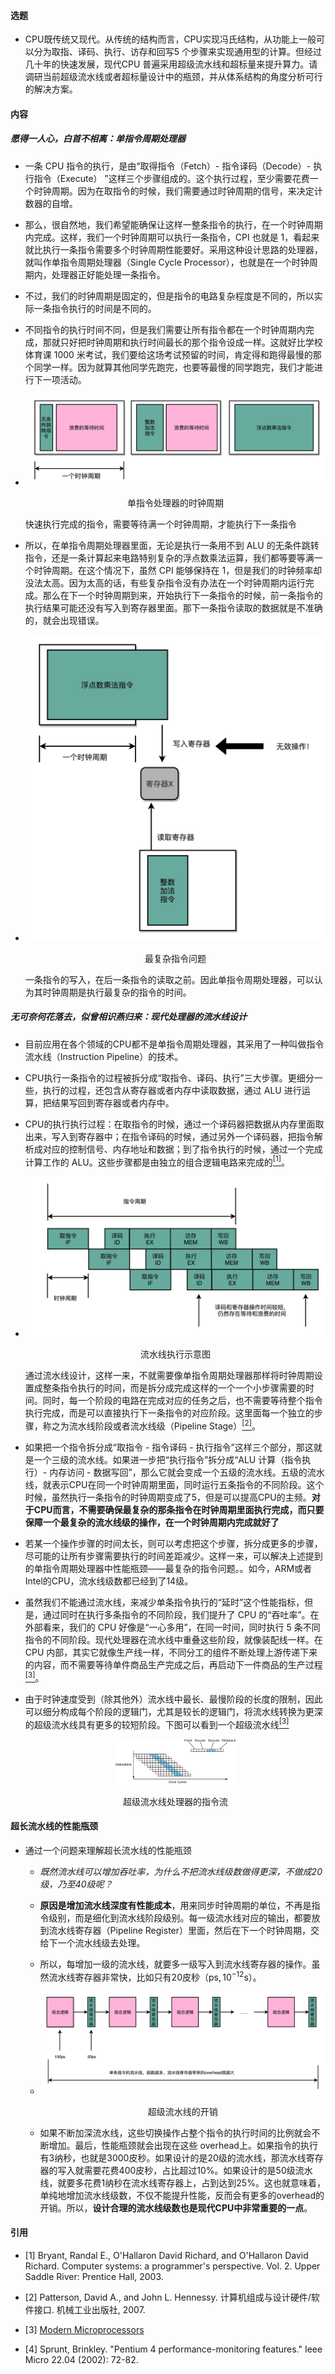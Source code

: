 #### 选题

* CPU既传统又现代。从传统的结构而言，CPU实现冯氏结构，从功能上一般可以分为取指、译码、执行、访存和回写5 个步骤来实现通用型的计算。但经过几十年的快速发展，现代CPU 普遍采用超级流水线和超标量来提升算力。请调研当前超级流水线或者超标量设计中的瓶颈，并从体系结构的角度分析可行的解决方案。

#### 内容

##### 愿得一人心，白首不相离：单指令周期处理器

* 一条 CPU 指令的执行，是由“取得指令（Fetch）- 指令译码（Decode）- 执行指令（Execute） ”这样三个步骤组成的。这个执行过程，至少需要花费一个时钟周期。因为在取指令的时候，我们需要通过时钟周期的信号，来决定计数器的自增。

* 那么，很自然地，我们希望能确保让这样一整条指令的执行，在一个时钟周期内完成。这样，我们一个时钟周期可以执行一条指令，CPI 也就是 1，看起来就比执行一条指令需要多个时钟周期性能要好。采用这种设计思路的处理器，就叫作单指令周期处理器（Single Cycle Processor），也就是在一个时钟周期内，处理器正好能处理一条指令。

* 不过，我们的时钟周期是固定的，但是指令的电路复杂程度是不同的，所以实际一条指令执行的时间是不同的。

* 不同指令的执行时间不同，但是我们需要让所有指令都在一个时钟周期内完成，那就只好把时钟周期和执行时间最长的那个指令设成一样。这就好比学校体育课 1000 米考试，我们要给这场考试预留的时间，肯定得和跑得最慢的那个同学一样。因为就算其他同学先跑完，也要等最慢的同学跑完，我们才能进行下一项活动。

*  <div align=center><img src="picture/单指令周期处理器时钟周期.jpg"
        alt="No Picture"
        style="zoom:50%"/>
        <center><p>单指令处理器的时钟周期</p></center>
    </div>
    快速执行完成的指令，需要等待满一个时钟周期，才能执行下一条指令

* 所以，在单指令周期处理器里面，无论是执行一条用不到 ALU 的无条件跳转指令，还是一条计算起来电路特别复杂的浮点数乘法运算，我们都等要等满一个时钟周期。在这个情况下，虽然 CPI 能够保持在 1，但是我们的时钟频率却没法太高。因为太高的话，有些复杂指令没有办法在一个时钟周期内运行完成。那么在下一个时钟周期到来，开始执行下一条指令的时候，前一条指令的执行结果可能还没有写入到寄存器里面。那下一条指令读取的数据就是不准确的，就会出现错误。

* <div align=center><img src="picture/指令的写入和读取.jpg"
        alt="No Picture"
        style="zoom:50%"/>
        <center><p>最复杂指令问题</p></center>
    </div>
    一条指令的写入，在后一条指令的读取之前。因此单指令周期处理器，可以认为其时钟周期是执行最复杂的指令的时间。

##### 无可奈何花落去，似曾相识燕归来：现代处理器的流水线设计

* 目前应用在各个领域的CPU都不是单指令周期处理器，其采用了一种叫做指令流水线（Instruction Pipeline）的技术。

* CPU执行一条指令的过程被拆分成“取指令、译码、执行”三大步骤。更细分一些，执行的过程，还包含从寄存器或者内存中读取数据，通过 ALU 进行运算，把结果写回到寄存器或者内存中。

* CPU的执行执行过程：在取指令的时候，通过一个译码器把数据从内存里面取出来，写入到寄存器中；在指令译码的时候，通过另外一个译码器，把指令解析成对应的控制信号、内存地址和数据；到了指令执行的时候，通过一个完成计算工作的 ALU。这些步骤都是由独立的组合逻辑电路来完成的[<sup>[1]</sup>](#refer-anchor-1)。

* <div align=center><img src="picture/流水线执行示意图.jpg"
        alt="No Picture"
        style="zoom:50%"/>
        <center><p>流水线执行示意图</p></center>
    </div>

    通过流水线设计，这样一来，不就需要像单指令周期处理器那样将时钟周期设置成整条指令执行的时间，而是拆分成完成这样的一个一个小步骤需要的时间。同时，每一个阶段的电路在完成对应的任务之后，也不需要等待整个指令执行完成，而是可以直接执行下一条指令的对应阶段。这里面每一个独立的步骤，称之为流水线阶段或者流水线级（Pipeline Stage）[<sup>[2]</sup>](#refer-anchor-2)。

* 如果把一个指令拆分成“取指令 - 指令译码 - 执行指令”这样三个部分，那这就是一个三级的流水线。如果进一步把“执行指令”拆分成“ALU 计算（指令执行）- 内存访问 - 数据写回”，那么它就会变成一个五级的流水线。五级的流水线，就表示CPU在同一个时钟周期里面，同时运行五条指令的不同阶段。这个时候，虽然执行一条指令的时钟周期变成了5，但是可以提高CPU的主频。**对于CPU而言，不需要确保最复杂的那条指令在时钟周期里面执行完成，而只要保障一个最复杂的流水线级的操作，在一个时钟周期内完成就好了**

* 若某一个操作步骤的时间太长，则可以考虑把这个步骤，拆分成更多的步骤，尽可能的让所有步骤需要执行的时间差距减少。这样一来，可以解决上述提到的单指令周期处理器中性能瓶颈——最复杂的指令问题。。如今，ARM或者Intel的CPU，流水线级数都已经到了14级。

* 虽然我们不能通过流水线，来减少单条指令执行的“延时”这个性能指标，但是，通过同时在执行多条指令的不同阶段，我们提升了 CPU 的“吞吐率”。在外部看来，我们的 CPU 好像是“一心多用”，在同一时间，同时执行 5 条不同指令的不同阶段。现代处理器在流水线中重叠这些阶段，就像装配线一样。在 CPU 内部，其实它就像生产线一样，不同分工的组件不断处理上游传递下来的内容，而不需要等待单件商品生产完成之后，再启动下一件商品的生产过程[<sup>[3]</sup>](#refer-anchor-3)。

* 由于时钟速度受到（除其他外）流水线中最长、最慢阶段的长度的限制，因此可以细分构成每个阶段的逻辑门，尤其是较长的逻辑门，将流水线转换为更深的超级流水线具有更多的较短阶段。下图可以看到一个超级流水线[<sup>[3]</sup>](#refer-anchor-3)
    <div align=center><img src="picture/超级流水线处理器的指令流.png"
        alt="No Picture"
        style="zoom:50%"/>
        <center><p>超级流水线处理器的指令流</p></center>
    </div>

#### 超长流水线的性能瓶颈

* 通过一个问题来理解超长流水线的性能瓶颈
    + *既然流水线可以增加吞吐率，为什么不把流水线级数做得更深，不做成20级，乃至40级呢？*

    + **原因是增加流水线深度有性能成本**，用来同步时钟周期的单位，不再是指令级别，而是细化到流水线阶段级别。每一级流水线对应的输出，都要放到流水线寄存器（Pipeline Register）里面，然后在下一个时钟周期，交给下一个流水线级去处理。

    + 所以，每增加一级的流水线，就要多一级写入到流水线寄存器的操作。虽然流水线寄存器非常快，比如只有20皮秒（$\mathrm{ps, 10^{−12} s}$）。

    + <div align=center><img src="picture/流水线带来的开销.jpg"
        alt="No Picture"
        style="zoom:100%"/>
        <center><p>超级流水线的开销</p></center>
    </div>

    + 如果不断加深流水线，这些切换操作占整个指令的执行时间的比例就会不断增加。最后，性能瓶颈就会出现在这些 overhead上。如果指令的执行有3纳秒，也就是3000皮秒。如果设计的是20级的流水线，那流水线寄存器的写入就需要花费400皮秒，占比超过10%。如果设计的是50级流水线，就要多花费1纳秒在流水线寄存器上，占到达到25%。这也就意味着，单纯地增加流水线级数，不仅不能提升性能，反而会有更多的overhead的开销。所以，**设计合理的流水线级数也是现代CPU中非常重要的一点**。

#### 引用

<div id="refer-anchor-1"></div>

- [1] Bryant, Randal E., O'Hallaron David Richard, and O'Hallaron David Richard. Computer systems: a programmer's perspective. Vol. 2. Upper Saddle River: Prentice Hall, 2003.

<div id="refer-anchor-2"></div>

- [2] Patterson, David A., and John L. Hennessy. 计算机组成与设计硬件/软件接口. 机械工业出版社, 2007.

<div id="refer-anchor-3"></div>

- [3] [Modern Microprocessors](https://www.lighterra.com/papers/modernmicroprocessors/)

<div id="refer-anchor-4"></div>

- [4] Sprunt, Brinkley. "Pentium 4 performance-monitoring features." Ieee Micro 22.04 (2002): 72-82.
